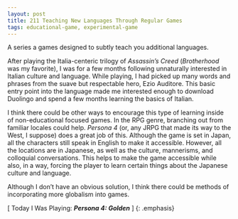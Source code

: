 ```yaml
---
layout: post
title: 211 Teaching New Languages Through Regular Games
tags: educational-game, experimental-game
---
```

A series a games designed to subtly teach you additional languages.

After playing the Italia-centeric trilogy of *Assassin’s Creed* (*Brotherhood* was my favorite), I was for a few months following unnaturally interested in Italian culture and language.  While playing, I had picked up many words and phrases from the suave but respectable hero, Ezio Auditore.  This basic entry point into the language made me interested enough to download Duolingo and spend a few months learning the basics of Italian.

I think there could be other ways to encourage this type of learning inside of non-educational focused games.  In the RPG genre, branching out from familiar locales could help.  *Persona 4* (or, any JRPG that made its way to the West, I suppose) does a great job of this.  Although the game is set in Japan, all the characters still speak in English to make it accessible.  However, all the locations are in Japanese, as well as the culture, mannerisms, and colloquial conversations.  This helps to make the game accessible while also, in a way, forcing the player to learn certain things about the Japanese culture and language.

Although I don’t have an obvious solution, I think there could be methods of incorporating more globalism into games.

[ Today I Was Playing: ***Persona 4: Golden*** ]
{: .emphasis}

